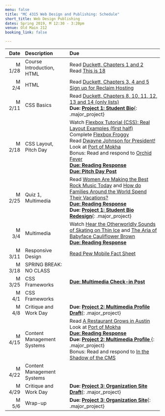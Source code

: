 ```yaml
---
menu: false
title: "MC 4315 Web Design and Publishing: Schedule"
short_title: Web Design Publishing
dates: Spring 2019, M 12:30 - 3:20pm
venue: Old Main 212
booking_link: false

---
```


Date | Description | Due
---: | :----------- | :---
M  1/28 | Course Introduction, HTML | Read [Duckett, Chapters 1 and 2](https://ebookcentral-proquest-com.libproxy.txstate.edu/lib/txstate/detail.action?docID=817871) <br /> Read [This is 18](https://www.nytimes.com/interactive/2018/10/11/style/this-is-18.html)
M  2/4 | HTML | Read [Duckett, Chapters 3, 4 and 5](https://ebookcentral-proquest-com.libproxy.txstate.edu/lib/txstate/detail.action?docID=817871)<br /> [Sign up for Reclaim Hosting](/resources/instructions_reclaim_hosting.html)
M  2/11 | CSS Basics | Read [Duckett, Chapters 8, 10, 11, 12, 13 and 14 (only lists)](https://ebookcentral-proquest-com.libproxy.txstate.edu/lib/txstate/detail.action?docID=817871) <br />  __Due: [Project 1: Student Bio](/assignments/web_design_publishing/web_design_publishing_student_bio.html)__{: .major_project}
M  2/18 | CSS Layout, Pitch Day | Watch [Flexbox Tutorial (CSS): Real Layout Examples (first half)](https://www.youtube.com/watch?v=k32voqQhODc)<br />Complete [Flexbox Froggy](https://flexboxfroggy.com/)<br /> Read [Dwayne Johnson for President!](https://www.gq.com/story/dwayne-johnson-for-president-cover?src=longreads) <br />Look at [Port of Mokha](http://www.portofmokha.com) <br /> Bonus: Read and respond to [Orchid Fever](https://www.newyorker.com/magazine/1995/01/23/orchid-fever) <br />__[Due: Reading Response](/assignments/general/reading_response_short.html)__ <br />__[Due: Pitch Day Post](/assignments/general/pitch_day_post.html)__
M  2/25 | Quiz 1, Multimedia | Read [Women Are Making the Best Rock Music Today](https://www.nytimes.com/interactive/2017/09/05/arts/music/25-women-making-best-rock-music-today.html#snail-mail-quote) and [How do Families Around the World Spend Their Vacations?](https://www.nytimes.com/interactive/2017/09/21/magazine/voyages-issue-photographs-family-vacations-around-world.html#) <br />__[Due: Reading Response](/assignments/general/reading_response_short.html)__ <br /> __Due: [Project 1: Student Bio Redesign](/assignments/web_design_publishing/web_design_publishing_student_bio_redesign.html)__{: .major_project}
M  3/4 | Multimedia | Watch [Hear the Otherworldly Sounds of Skating on Thin Ice](https://www.youtube.com/watch?v=v3O9vNi-dkA) and [The Aria of Babyface Cauliflower Brown](https://www.youtube.com/watch?v=ULhejU7K7DQ) <br />__[Due: Reading Response](/assignments/general/reading_response_short.html)__
M  3/11 | Responsive Design | [Read Pew Mobile Fact Sheet](http://www.pewinternet.org/fact-sheet/mobile/)
M  3/18 | SPRING BREAK: NO CLASS |
M  3/25 | CSS Frameworks | __[Due: Multimedia Check-in Post](/assignments/general/multimedia_checkin.html)__
M  4/1 | CSS Frameworks |
M  4/8 | Critique and Work Day | __Due: [Project 2: Multimedia Profile Draft](/assignments/web_design_publishing/web_design_publishing_multimedia_profile.html)__{: .major_project}
M  4/15 | Content Management Systems | Read [A Restaurant Grows in Austin](https://paidpost.nytimes.com/hennessy/a-restaurant-grows-in-austin.html) <br /> Look at [Port of Mokha](http://www.portofmokha.com) <br />__[Due: Reading Response](/assignments/general/reading_response_short.html)__ <br />__Due: [Project 2: Multimedia Profile ](/assignments/web_design_publishing/web_design_publishing_multimedia_profile.html)__{: .major_project} <br />Bonus: Read and respond to [In the Shadow of the CMS](https://www.thenation.com/article/content-management-system-essay-wordpress-drupal-internet-feature/)
M  4/22 | Content Management Systems |
M  4/29 | Critique and Work Day | __Due: [Project 3: Organization Site Draft](/assignments/web_design_publishing/web_design_publishing_organization_site.html)__{: .major_project}
M  5/6 | Wrap-up | __Due: [Project 3: Organization Site](/assignments/web_design_publishing/web_design_publishing_organization_site.html)__{: .major_project}
